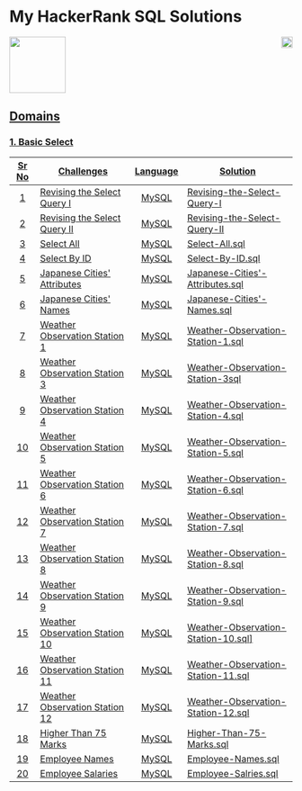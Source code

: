 # My HackerRank SQL Solutions

<img align="right" height="20" src="https://visitor-badge.glitch.me/badge?page_id=vrushalird.vrushalird">

<p>
    <a href="https://www.hackerrank.com/Vrushali__D">
    <img height = 100 src="https://upload.wikimedia.org/wikipedia/commons/4/40/HackerRank_Icon-1000px.png">
</p>


## Domains

### 1. Basic Select

|Sr No|Challenges|Language|Solution|
|:-----:|------|:---------:|-----|
|1|[Revising the Select Query I](https://www.hackerrank.com/challenges/revising-the-select-query/problem)|MySQL|[Revising-the-Select-Query-I](Basic%20Select%20Queries/Revising-the-Select-Query-I.sql)|
|2|[Revising the Select Query II](https://www.hackerrank.com/challenges/revising-the-select-query-2/problem)|MySQL|[Revising-the-Select-Query-II](Basic%20Select%20Queries/Revising-the-Select-Query-II.sql)|
|3|[Select All](https://www.hackerrank.com/challenges/select-all-sql/problem)|MySQL|[Select-All.sql](Basic%20Select%20Queries/Select-All.sql)|
|4|[Select By ID](https://www.hackerrank.com/challenges/select-by-id/problem)|MySQL|[Select-By-ID.sql](Basic%20Select%20Queries/Select-By-ID.sql)|
|5|[Japanese Cities' Attributes](https://www.hackerrank.com/challenges/japanese-cities-attributes/problem)|MySQL|[Japanese-Cities'-Attributes.sql](Basic%20Select%20Queries/Japanese-Cities'-Attributes.sql)|
|6|[Japanese Cities' Names](https://www.hackerrank.com/challenges/japanese-cities-name/problem)|MySQL|[Japanese-Cities'-Names.sql](Basic%20Select%20Queries/Japanese-Cities'-Names.sql)|
|7|[Weather Observation Station 1](https://www.hackerrank.com/challenges/weather-observation-station-1/problem)|MySQL|[Weather-Observation-Station-1.sql](Basic%20Select%20Queries/Weather-Observation-Station-1.sql)|
|8|[Weather Observation Station 3](https://www.hackerrank.com/challenges/weather-observation-station-3/problem)|MySQL|[Weather-Observation-Station-3sql](Basic%20Select%20Queries/Weather-Observation-Station-3.sql)|
|9|[Weather Observation Station 4](https://www.hackerrank.com/challenges/weather-observation-station-4/problem)|MySQL|[Weather-Observation-Station-4.sql](Basic%20Select%20Queries/Weather-Observation-Station-4.sql])
|10|[Weather Observation Station 5](https://www.hackerrank.com/challenges/weather-observation-station-5/problem)|MySQL|[Weather-Observation-Station-5.sql](Basic%20Select%20Queries/Weather-Observation-Station-5.sql)|
|11|[Weather Observation Station 6](https://www.hackerrank.com/challenges/weather-observation-station-6/problem)|MySQL|[Weather-Observation-Station-6.sql](Basic%20Select%20Queries/Weather-Observation-Station-6.sql)|
|12|[Weather Observation Station 7](https://www.hackerrank.com/challenges/weather-observation-station-7/problem)|MySQL|[Weather-Observation-Station-7.sql](Basic%20Select%20Queries/Weather-Observation-Station-7.sql)|
|13|[Weather Observation Station 8](https://www.hackerrank.com/challenges/weather-observation-station-8/problem)|MySQL|[Weather-Observation-Station-8.sql](Basic%20Select%20Queries/Weather-Observation-Station-8.sql)|
|14|[Weather Observation Station 9](https://www.hackerrank.com/challenges/weather-observation-station-9/problem)|MySQL|[Weather-Observation-Station-9.sql](Basic%20Select%20Queries/Weather-Observation-Station-9.sql)|
|15|[Weather Observation Station 10](https://www.hackerrank.com/challenges/weather-observation-station-10/problem)|MySQL|[Weather-Observation-Station-10.sql](Basic%20Select%20Queries/Weather-Observation-Station-10.sql)]
|16|[Weather Observation Station 11](https://www.hackerrank.com/challenges/weather-observation-station-11/problem)|MySQL|[Weather-Observation-Station-11.sql](Basic%20Select%20Queries/Weather-Observation-Station-11.sql)|
|17|[Weather Observation Station 12](https://www.hackerrank.com/challenges/weather-observation-station-12/problem)|MySQL|[Weather-Observation-Station-12.sql](Basic%20Select%20Queries/Weather-Observation-Station-12.sql)|
|18|[Higher Than 75 Marks](https://www.hackerrank.com/challenges/more-than-75-marks/problem)|MySQL|[Higher-Than-75-Marks.sql](Basic%20Select%20Queries/Higher-Than-75-Marks.sql)|
|19|[Employee Names](https://www.hackerrank.com/challenges/name-of-employees/problem)|MySQL|[Employee-Names.sql](Basic%20Select%20Queries/Employee-Names.sql)|
|20|[Employee Salaries](https://www.hackerrank.com/challenges/salary-of-employees/problem)|MySQL|[Employee-Salries.sql](Basic%20Select%20Queries/Employee-Salries.sql)|

    
